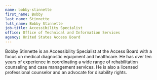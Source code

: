 ```yaml
---
name: bobby-stinnette
first_name: Bobby
last_name: Stinnette
full_name: Bobby Stinnette
job-title: Accessibility Specialist
office: Office of Technical and Information Services
agency: United States Access Board
---
```

Bobby Stinnette is an Accessibility Specialist at the Access Board with a focus on medical diagnostic equipment and healthcare. He has over ten years of experience in coordinating a wide range of rehabilitation counseling and case management services. He is also a licensed professional counselor and an advocate for disability rights. 

